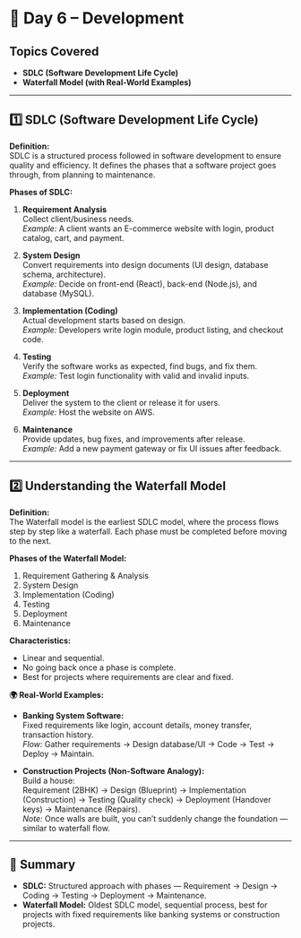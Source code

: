 # 📘 Day 6 – Development

## Topics Covered
- **SDLC (Software Development Life Cycle)**
- **Waterfall Model (with Real-World Examples)**

---

## 1️⃣ SDLC (Software Development Life Cycle)

**Definition:**  
SDLC is a structured process followed in software development to ensure quality and efficiency. It defines the phases that a software project goes through, from planning to maintenance.

**Phases of SDLC:**

1. **Requirement Analysis**  
   Collect client/business needs.  
   *Example:* A client wants an E-commerce website with login, product catalog, cart, and payment.

2. **System Design**  
   Convert requirements into design documents (UI design, database schema, architecture).  
   *Example:* Decide on front-end (React), back-end (Node.js), and database (MySQL).

3. **Implementation (Coding)**  
   Actual development starts based on design.  
   *Example:* Developers write login module, product listing, and checkout code.

4. **Testing**  
   Verify the software works as expected, find bugs, and fix them.  
   *Example:* Test login functionality with valid and invalid inputs.

5. **Deployment**  
   Deliver the system to the client or release it for users.  
   *Example:* Host the website on AWS.

6. **Maintenance**  
   Provide updates, bug fixes, and improvements after release.  
   *Example:* Add a new payment gateway or fix UI issues after feedback.

---

## 2️⃣ Understanding the Waterfall Model

**Definition:**  
The Waterfall model is the earliest SDLC model, where the process flows step by step like a waterfall. Each phase must be completed before moving to the next.

**Phases of the Waterfall Model:**

1. Requirement Gathering & Analysis  
2. System Design  
3. Implementation (Coding)  
4. Testing  
5. Deployment  
6. Maintenance

**Characteristics:**
- Linear and sequential.
- No going back once a phase is complete.
- Best for projects where requirements are clear and fixed.

**🌍 Real-World Examples:**

- **Banking System Software:**  
  Fixed requirements like login, account details, money transfer, transaction history.  
  *Flow:* Gather requirements → Design database/UI → Code → Test → Deploy → Maintain.

- **Construction Projects (Non-Software Analogy):**  
  Build a house:  
  Requirement (2BHK) → Design (Blueprint) → Implementation (Construction) → Testing (Quality check) → Deployment (Handover keys) → Maintenance (Repairs).  
  *Note:* Once walls are built, you can’t suddenly change the foundation — similar to waterfall flow.

---

## 📝 Summary

- **SDLC:** Structured approach with phases — Requirement → Design → Coding → Testing → Deployment → Maintenance.  
- **Waterfall Model:** Oldest SDLC model, sequential process, best for projects with fixed requirements like banking systems or construction projects.
